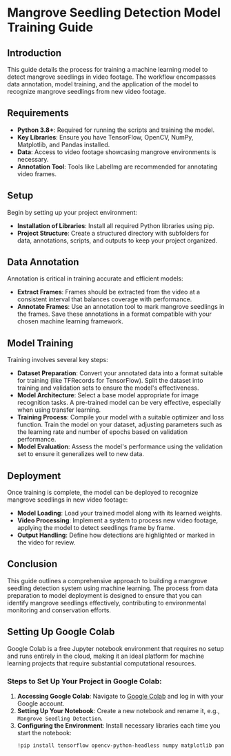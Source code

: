 # Mangrove Seedling Detection Model Training Guide

## Introduction
This guide details the process for training a machine learning model to detect mangrove seedlings in video footage. The workflow encompasses data annotation, model training, and the application of the model to recognize mangrove seedlings from new video footage.

## Requirements
- **Python 3.8+**: Required for running the scripts and training the model.
- **Key Libraries**: Ensure you have TensorFlow, OpenCV, NumPy, Matplotlib, and Pandas installed.
- **Data**: Access to video footage showcasing mangrove environments is necessary.
- **Annotation Tool**: Tools like LabelImg are recommended for annotating video frames.

## Setup
Begin by setting up your project environment:
- **Installation of Libraries**: Install all required Python libraries using pip.
- **Project Structure**: Create a structured directory with subfolders for data, annotations, scripts, and outputs to keep your project organized.

## Data Annotation
Annotation is critical in training accurate and efficient models:
- **Extract Frames**: Frames should be extracted from the video at a consistent interval that balances coverage with performance.
- **Annotate Frames**: Use an annotation tool to mark mangrove seedlings in the frames. Save these annotations in a format compatible with your chosen machine learning framework.

## Model Training
Training involves several key steps:
- **Dataset Preparation**: Convert your annotated data into a format suitable for training (like TFRecords for TensorFlow). Split the dataset into training and validation sets to ensure the model's effectiveness.
- **Model Architecture**: Select a base model appropriate for image recognition tasks. A pre-trained model can be very effective, especially when using transfer learning.
- **Training Process**: Compile your model with a suitable optimizer and loss function. Train the model on your dataset, adjusting parameters such as the learning rate and number of epochs based on validation performance.
- **Model Evaluation**: Assess the model's performance using the validation set to ensure it generalizes well to new data.

## Deployment
Once training is complete, the model can be deployed to recognize mangrove seedlings in new video footage:
- **Model Loading**: Load your trained model along with its learned weights.
- **Video Processing**: Implement a system to process new video footage, applying the model to detect seedlings frame by frame.
- **Output Handling**: Define how detections are highlighted or marked in the video for review.

## Conclusion
This guide outlines a comprehensive approach to building a mangrove seedling detection system using machine learning. The process from data preparation to model deployment is designed to ensure that you can identify mangrove seedlings effectively, contributing to environmental monitoring and conservation efforts.

## Setting Up Google Colab
Google Colab is a free Jupyter notebook environment that requires no setup and runs entirely in the cloud, making it an ideal platform for machine learning projects that require substantial computational resources.

### Steps to Set Up Your Project in Google Colab:
1. **Accessing Google Colab**: Navigate to [Google Colab](https://colab.research.google.com) and log in with your Google account.
2. **Setting Up Your Notebook**: Create a new notebook and rename it, e.g., `Mangrove Seedling Detection`.
3. **Configuring the Environment**: Install necessary libraries each time you start the notebook:
   ```bash
   !pip install tensorflow opencv-python-headless numpy matplotlib pandas
